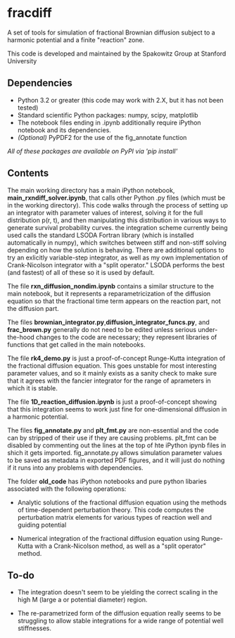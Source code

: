 # fracdiff

A set of tools for simulation of fractional Brownian diffusion subject to a harmonic potential and a finite "reaction" zone.

This code is developed and maintained by the Spakowitz Group at Stanford University

## Dependencies

+ Python 3.2 or greater (this code may work with 2.X, but it has not been tested)
+ Standard scientific Python packages: numpy, scipy, matplotlib
+ The notebook files ending in  .ipynb additionally require iPython notebook and its dependencies.
+ *(Optional)* PyPDF2 for the use of the fig_annotate function

*All of these packages are available on PyPI via 'pip install'*

## Contents

The main working directory has a main iPython notebook, **main_rxndiff_solver.ipynb**, that calls other Python .py files (which must be in the working directory). This code walks through the process of setting up an integrator with parameter values of interest, solving it for the full distribution p(r, t), and then manipulating this distribution in various ways to generate survival probability curves. the integration scheme currently being used calls the standard LSODA Fortran library (which is installed automatically in numpy), which switches between stiff and non-stiff solving depending on how the solution is behaving. There are additional options to try an exlicitly variable-step integrator, as well as my own implementation of Crank-Nicolson integrator with a "split operator." LSODA performs the best (and fastest) of all of these so it is used by default.

The file **rxn_diffusion_nondim.ipynb** contains a similar structure to the main notebook, but it represents a reparametricization of the diffusion equation so that the fractional time term appears on the reaction part, not the diffusion part.

The files **brownian_integrator.py**,**diffusion_integrator_funcs.py**, and **frac_brown.py** generally do not need to be edited unless serious under-the-hood changes to the code are necessary; they represent libraries of functions that get called in the main notebooks.

The file **rk4_demo.py** is just a proof-of-concept Runge-Kutta integration of the fractional diffusion equation. This goes unstable for most interesting parameter values, and so it mainly exists as a sanity check to make sure that it agrees with the fancier integrator for the range of aprameters in which it is stable.

The file **1D_reaction_diffusion.ipynb** is just a proof-of-concept showing that this integration seems to work just fine for one-dimensional diffusion in a harmonic potential.

The files **fig_annotate.py** and **plt_fmt.py** are non-essential and the code can by stripped of their use if they are causing problems. plt_fmt can be disabled by commenting out the lines at the top of hte iPython ipynb files in shich it gets imported. fig_annotate.py allows simulation parameter values to be saved as metadata in exported PDF figures, and it will just do nothing if it runs into any problems with dependencies.


The folder **old_code** has iPython notebooks and pure python libaries associated with the following operations:

+ Analytic solutions of the fractional diffusion equation using the methods of time-dependent perturbation theory. This code computes the perturbation matrix elements for various types of reaction well and guiding potential

+ Numerical integration of the fractional diffusion equation using Runge-Kutta with a Crank-Nicolson method, as well as a "split operator" method.


## To-do

+ The integration doesn't seem to be yielding the correct scaling in the high M (large a or potential diameter) region.

+ The re-parametrized form of the diffusion equation really seems to be struggling to allow stable integrations for a wide range of potential well stiffnesses.
